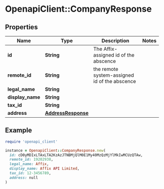 # OpenapiClient::CompanyResponse

## Properties

| Name | Type | Description | Notes |
| ---- | ---- | ----------- | ----- |
| **id** | **String** | The Affix-assigned id of the abscence |  |
| **remote_id** | **String** | the remote system-assigned id of the abscence |  |
| **legal_name** | **String** |  |  |
| **display_name** | **String** |  |  |
| **tax_id** | **String** |  |  |
| **address** | [**AddressResponse**](AddressResponse.md) |  |  |

## Example

```ruby
require 'openapi_client'

instance = OpenapiClient::CompanyResponse.new(
  id: cD0yMDIxLTAxLTA2KzAzJTNBMjQlM0E1My40MzQzMjYlMkIwMCUzQTAw,
  remote_id: 19202938,
  legal_name: Affix,
  display_name: Affix API Limited,
  tax_id: 12-3456789,
  address: null
)
```

